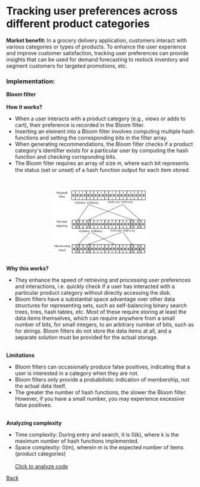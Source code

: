 # Tracking user preferences across different product categories
<b> Market benefit: </b>
In a grocery delivery application, customers interact with various categories or types of products. To enhance the user experience and improve customer satisfaction, tracking user preferences can provide insights that can be used for demand forecasting to restock inventory and segment customers for targeted promotions, etc. <br>

### Implementation: <br>
<b> Bloom filter </b><br><br>
<b> How it works? </b>
- When a user interacts with a product category (e.g., views or adds to cart), their preference is recorded in the Bloom filter.
- Inserting an element into a Bloom filter involves computing multiple hash functions and setting the corresponding bits in the filter array.
- When generating recommendations, the Bloom filter checks if a product category's identifier exists for a particular user by computing the hash function and checking corrsponding bits.
- The Bloom filter requires an array of size 𝑚, where each bit represents the status (set or unset) of a hash function output for each item stored.<br><br>

<p align="center">
  <img src="images/bloom.png" alt="Image 1" width="50%" style="display: inline-block; margin: 10px;">
</p>

<b> Why this works? </b>
- They enhance the speed of retrieving and processing user preferences and interactions, i.e. quickly check if a user has interacted with a particular product category without directly accessing the disk. 
- Bloom filters have a substantial space advantage over other data structures for representing sets, such as self-balancing binary search trees, tries, hash tables, etc. Most of these require storing at least the data items themselves, which can require anywhere from a small number of bits, for small integers, to an arbitrary number of bits, such as for strings. Bloom filters do not store the data items at all, and a separate solution must be provided for the actual storage. <br><br>

<b> Limitations</b>
- Bloom filters can occasionally produce false positives, indicating that a user is interested in a category when they are not.
- Bloom filters only provide a probabilistic indication of membership, not the actual data itself.
- The greater the number of hash functions, the slower the Bloom filter. However, if you have a small number, you may experience excessive false positives. <br><br>

<b> Analyzing complexity </b>
- Time complexity: During entry and search, it is 0(k), where k is the maximum number of hash functions implemented.
- Space complexity: 0(m), wherein m is the expected number of items (product categories) <br><br>
[Click to analyze code](https://www.sanfoundry.com/cpp-program-implement-bloom-filter/#google_vignette)
  



[Back](README.md#applying-dsa-to-achieve-key-functionalities)

